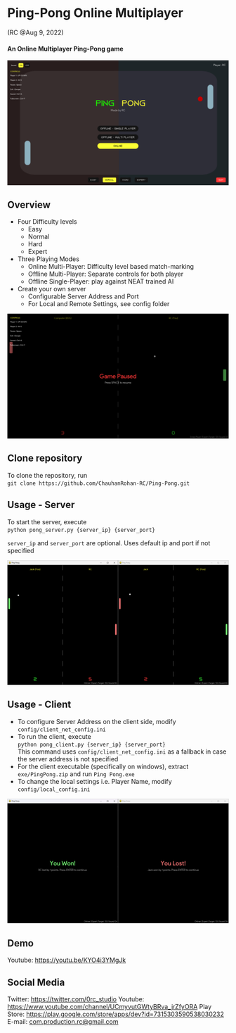 # Ping-Pong Online Multiplayer  
(RC @Aug 9, 2022)

#### An Online Multiplayer Ping-Pong game

![Home Screen](graphics/home_screen.png?raw=true)

## Overview
* Four Difficulty levels 
  * Easy
  * Normal 
  * Hard
  * Expert
* Three Playing Modes 
  * Online Multi-Player: Difficulty level based match-marking
  * Offline Multi-Player: Separate controls for both player
  * Offline Single-Player: play against NEAT trained AI
* Create your own server
  * Configurable Server Address and Port 
  * For Local and Remote Settings, see config folder

![Paused](graphics/offline_singleplayer_paused.png?raw=true)

## Clone repository
To clone the repository, run  
`git clone https://github.com/ChauhanRohan-RC/Ping-Pong.git`

## Usage - Server

To start the server, execute  
`python pong_server.py {server_ip} {server_port}`  
  
`server_ip` and `server_port` are optional. Uses default ip and port if not specified

![Online Multiplayer](graphics/online_multiplayer.png?raw=true)

## Usage - Client

* To configure Server Address on the client side, modify  
`config/client_net_config.ini`
* To run the client, execute  
`python pong_client.py {server_ip} {server_port}`  
This command uses `config/client_net_config.ini` as a fallback in case the server address is not specified
* For the client executable (specifically on windows), extract `exe/PingPong.zip` and run `Ping Pong.exe`
* To change the local settings i.e. Player Name, modify `config/local_config.ini`

![Online Multiplayer Result](graphics/online_multiplayer_result.png?raw=true)

## Demo
Youtube: https://youtu.be/KYO4i3YMgJk

## Social Media
Twitter: https://twitter.com/0rc_studio
Youtube: https://www.youtube.com/channel/UCmyvutGWtyBRva_jrZfyORA
Play Store: https://play.google.com/store/apps/dev?id=7315303590538030232  
E-mail: com.production.rc@gmail.com
